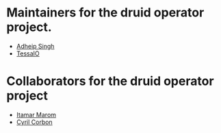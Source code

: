 # Maintainers for the druid operator project.

- [Adheip Singh](https://github.com/AdheipSingh)
- [TessaIO](https://github.com/TessaIO)

# Collaborators for the druid operator project

- [Itamar Marom](https://github.com/itamar-marom)
- [Cyril Corbon](https://github.com/cyril-corbon)
  
